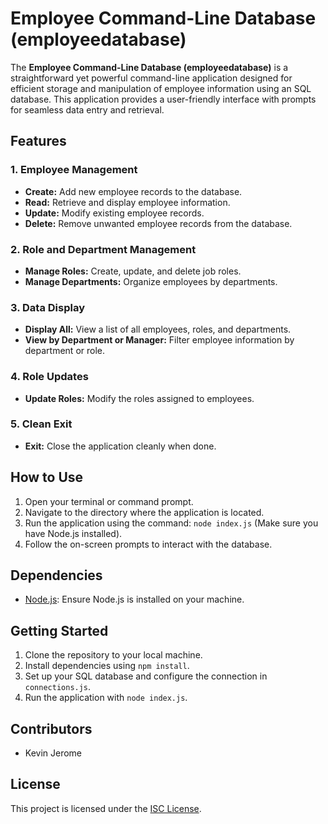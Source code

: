 # Employee Command-Line Database (employeedatabase)

The **Employee Command-Line Database (employeedatabase)** is a straightforward yet powerful command-line application designed for efficient storage and manipulation of employee information using an SQL database. This application provides a user-friendly interface with prompts for seamless data entry and retrieval.

## Features

### 1. Employee Management
- **Create:** Add new employee records to the database.
- **Read:** Retrieve and display employee information.
- **Update:** Modify existing employee records.
- **Delete:** Remove unwanted employee records from the database.

### 2. Role and Department Management
- **Manage Roles:** Create, update, and delete job roles.
- **Manage Departments:** Organize employees by departments.

### 3. Data Display
- **Display All:** View a list of all employees, roles, and departments.
- **View by Department or Manager:** Filter employee information by department or role.

### 4. Role Updates
- **Update Roles:** Modify the roles assigned to employees.

### 5. Clean Exit
- **Exit:** Close the application cleanly when done.

## How to Use

1. Open your terminal or command prompt.
2. Navigate to the directory where the application is located.
3. Run the application using the command: `node index.js` (Make sure you have Node.js installed).
4. Follow the on-screen prompts to interact with the database.

## Dependencies
- [Node.js](https://nodejs.org/): Ensure Node.js is installed on your machine.

## Getting Started
1. Clone the repository to your local machine.
2. Install dependencies using `npm install`.
3. Set up your SQL database and configure the connection in `connections.js`.
4. Run the application with `node index.js`.

## Contributors
- Kevin Jerome

## License
This project is licensed under the [ISC License](LICENSE).


